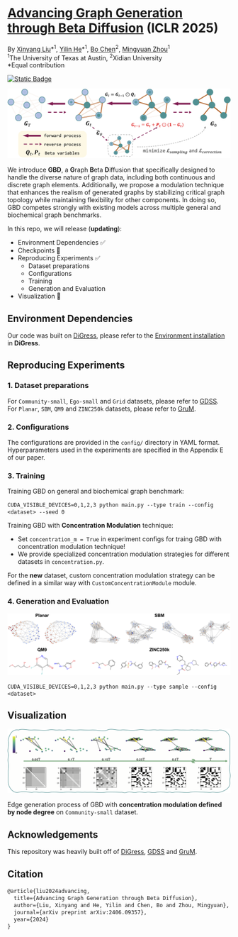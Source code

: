 # [Advancing Graph Generation through Beta Diffusion](https://arxiv.org/abs/2406.09357) (ICLR 2025)

By [Xinyang Liu](https://xinyangatk.github.io)\*<sup>1</sup>, [Yilin He](https://scholar.google.com/citations?user=oJu3WzsAAAAJ&hl=en)\*<sup>1</sup>, [Bo Chen](https://web.xidian.edu.cn/bchen/)<sup>2</sup>, [Mingyuan Zhou](https://mingyuanzhou.github.io)<sup>1</sup>
\
<sup>1</sup>The University of Texas at Austin, <sup>2</sup>Xidian University
\
\*Equal contribution

<a href='https://arxiv.org/pdf/2406.09357'><img alt="Static Badge" src="https://img.shields.io/badge/Paper-arXiv-red"></a>


![Overview of GBD](assets/model.png)

We introduce **GBD**, a **G**raph **B**eta **D**iffusion that specifically designed to handle the diverse nature of graph data, including both continuous and discrete graph elements. 
Additionally, we propose a modulation technique that enhances the realism of generated graphs by stabilizing critical graph topology while maintaining flexibility for other components. 
In doing so, GBD competes strongly with existing models across multiple general and biochemical graph benchmarks. 

In this repo, we will release (**updating**):

- Environment Dependencies &#x2705;
- Checkpoints &#x1F4CC;
- Reproducing Experiments &#x2705;
  - Dataset preparations 
  - Configurations 
  - Training 
  - Generation and Evaluation
- Visualization &#x1F4CC;


<a name="environment dependencies"></a>
## Environment Dependencies
Our code was built on [DiGress](https://arxiv.org/abs/2209.14734), please refer to the [Environment installation]((https://github.com/cvignac/DiGress?tab=readme-ov-file#environment-installation)) in **DiGress**.


<a name="reproducing experiments"></a>
## Reproducing Experiments

### 1. Dataset preparations

For `Community-small`, `Ego-small` and `Grid` datasets, please refer to [GDSS](https://github.com/harryjo97/GDSS).\
For `Planar`, `SBM`, `QM9` and `ZINC250k` datasets, please refer to [GruM](https://github.com/harryjo97/GruM/tree/master/GruM_2D#1-dataset-preparations).

### 2. Configurations
The configurations are provided in the ```config/``` directory in YAML format. Hyperparameters used in the experiments are specified in the Appendix E of our paper.

### 3. Training 
Training GBD on general and biochemical graph benchmark:
```
CUDA_VISIBLE_DEVICES=0,1,2,3 python main.py --type train --config <dataset> --seed 0
```

Training GBD with **Concentration Modulation** technique:

- Set ```concentration_m = True``` in experiment configs for traing GBD with concentration modulation technique!
- We provide specialized concentration modulation strategies for different datasets in ```concentration.py```. 

For the **new** dataset, custom concentration modulation strategy can be defined in a similar way with ```CustomConcentrationModule``` module.



### 4. Generation and Evaluation
![Overview of GBD](assets/sample.png)
```
CUDA_VISIBLE_DEVICES=0,1,2,3 python main.py --type sample --config <dataset>
```

<a name="visualization"></a>
## Visualization
![Overview of GBD](assets/eta.png)

Edge generation process of GBD with **concentration modulation defined by node degree** on  `Community-small` dataset.



<a name="acknowledgements"></a>
## Acknowledgements
This repository was heavily built off of [DiGress](https://github.com/cvignac/DiGress), [GDSS](https://github.com/harryjo97/GDSS) and [GruM](https://github.com/harryjo97/GruM/tree/master/GruM_2D).

<a name="citation"></a>
## Citation
```
@article{liu2024advancing,
  title={Advancing Graph Generation through Beta Diffusion},
  author={Liu, Xinyang and He, Yilin and Chen, Bo and Zhou, Mingyuan},
  journal={arXiv preprint arXiv:2406.09357},
  year={2024}
}
```




